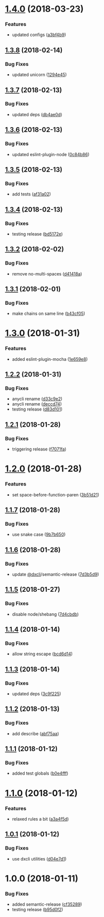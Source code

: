 <a name="1.4.0"></a>
# [1.4.0](https://github.com/oclif/eslint-config-oclif/compare/1294e45513db15632324848c2736835a9fcceeea...v1.4.0) (2018-03-23)


### Features

* updated configs ([a3bf4b9](https://github.com/oclif/eslint-config-oclif/commit/a3bf4b9))

<a name="1.3.8"></a>
## [1.3.8](https://github.com/oclif/eslint-config-oclif/compare/db4ae0d65f5ccfc3daa69a98de4de8f1f79027f3...v1.3.8) (2018-02-14)


### Bug Fixes

* updated unicorn ([1294e45](https://github.com/oclif/eslint-config-oclif/commit/1294e45))

<a name="1.3.7"></a>
## [1.3.7](https://github.com/oclif/eslint-config-oclif/compare/0c84b866598de2beca9a0cac393e5ea3e18a850b...v1.3.7) (2018-02-13)


### Bug Fixes

* updated deps ([db4ae0d](https://github.com/oclif/eslint-config-oclif/commit/db4ae0d))

<a name="1.3.6"></a>
## [1.3.6](https://github.com/oclif/eslint-config-oclif/compare/0e4080de58f1a217a40ce706bb7eae62ed757451...v1.3.6) (2018-02-13)


### Bug Fixes

* updated eslint-plugin-node ([0c84b86](https://github.com/oclif/eslint-config-oclif/commit/0c84b86))

<a name="1.3.5"></a>
## [1.3.5](https://github.com/oclif/eslint-config-oclif/compare/bd5172e7c282e294d7aba9ede59476255187f0f1...v1.3.5) (2018-02-13)


### Bug Fixes

* add tests ([af31a02](https://github.com/oclif/eslint-config-oclif/commit/af31a02))

<a name="1.3.4"></a>
## [1.3.4](https://github.com/oclif/eslint-config-oclif/compare/v1.3.3...v1.3.4) (2018-02-13)


### Bug Fixes

* testing release ([bd5172e](https://github.com/oclif/eslint-config-oclif/commit/bd5172e))

<a name="1.3.2"></a>
## [1.3.2](https://github.com/anycli/eslint-config-anycli/compare/b43cf059fa7f4402853a5e4c6fca307fd1193252...v1.3.2) (2018-02-02)


### Bug Fixes

* remove no-multi-spaces ([d41418a](https://github.com/anycli/eslint-config-anycli/commit/d41418a))

<a name="1.3.1"></a>
## [1.3.1](https://github.com/anycli/eslint-config-anycli/compare/1e659e8c734a63681680516ac58462b7eb5c4dce...v1.3.1) (2018-02-01)


### Bug Fixes

* make chains on same line ([b43cf05](https://github.com/anycli/eslint-config-anycli/commit/b43cf05))

<a name="1.3.0"></a>
# [1.3.0](https://github.com/anycli/eslint-config-anycli/compare/d83d1011b8313898625b69df5ae0083306895d9d...v1.3.0) (2018-01-31)


### Features

* added eslint-plugin-mocha ([1e659e8](https://github.com/anycli/eslint-config-anycli/commit/1e659e8))

<a name="1.2.2"></a>
## [1.2.2](https://github.com/anycli/eslint-config-anycli/compare/4622f1a10f6aebdcbdd905bcb52351dd2449f0d0...v1.2.2) (2018-01-31)


### Bug Fixes

* anycli rename ([d33c9e2](https://github.com/anycli/eslint-config-anycli/commit/d33c9e2))
* anycli rename ([deccd74](https://github.com/anycli/eslint-config-anycli/commit/deccd74))
* testing release ([d83d101](https://github.com/anycli/eslint-config-anycli/commit/d83d101))

<a name="1.2.1"></a>
## [1.2.1](https://github.com/dxcli/eslint-config-dxcli/compare/3b51d21c08b2fef5fb94e7b5fcdef157d1d8a90c...v1.2.1) (2018-01-28)


### Bug Fixes

* triggering release ([f7071fa](https://github.com/dxcli/eslint-config-dxcli/commit/f7071fa))

<a name="1.2.0"></a>
# [1.2.0](https://github.com/dxcli/eslint-config-dxcli/compare/9b7b650405da759bbc801049473800e72104515d...v1.2.0) (2018-01-28)


### Features

* set space-before-function-paren ([3b51d21](https://github.com/dxcli/eslint-config-dxcli/commit/3b51d21))

<a name="1.1.7"></a>
## [1.1.7](https://github.com/dxcli/eslint-config-dxcli/compare/7d3b5d992baa111572c5a95c10819d6040c7b2fd...v1.1.7) (2018-01-28)


### Bug Fixes

* use snake case ([9b7b650](https://github.com/dxcli/eslint-config-dxcli/commit/9b7b650))

<a name="1.1.6"></a>
## [1.1.6](https://github.com/dxcli/eslint-config-dxcli/compare/7d4cbdb11afb8c09d6d21f667f016ac526bd377a...v1.1.6) (2018-01-28)


### Bug Fixes

* update [@dxcli](https://github.com/dxcli)/semantic-release ([7d3b5d9](https://github.com/dxcli/eslint-config-dxcli/commit/7d3b5d9))

<a name="1.1.5"></a>
## [1.1.5](https://github.com/dxcli/eslint-config-dxcli/compare/bcd6d14b032a1a5d210f65b74ae765ec2fc2f699...v1.1.5) (2018-01-27)


### Bug Fixes

* disable node/shebang ([7d4cbdb](https://github.com/dxcli/eslint-config-dxcli/commit/7d4cbdb))

<a name="1.1.4"></a>
## [1.1.4](https://github.com/dxcli/eslint-config-dxcli/compare/b90afa5ed8eb2d8b267af11bfc77d8589a593671...v1.1.4) (2018-01-14)


### Bug Fixes

* allow string escape ([bcd6d14](https://github.com/dxcli/eslint-config-dxcli/commit/bcd6d14))

<a name="1.1.3"></a>
## [1.1.3](https://github.com/dxcli/eslint-config-dxcli/compare/abf75aac313701a02928499d1b08ef86dfc25143...v1.1.3) (2018-01-14)


### Bug Fixes

* updated deps ([3c9f225](https://github.com/dxcli/eslint-config-dxcli/commit/3c9f225))

<a name="1.1.2"></a>
## [1.1.2](https://github.com/dxcli/eslint-config-dxcli/compare/b0e4fffcce594bf07e15d9134e5849563fa6a8da...v1.1.2) (2018-01-13)


### Bug Fixes

* add describe ([abf75aa](https://github.com/dxcli/eslint-config-dxcli/commit/abf75aa))

<a name="1.1.1"></a>
## [1.1.1](https://github.com/dxcli/eslint-config-dxcli/compare/a3a4f5dea6a8492bbd1863c68ef60d13b2702659...v1.1.1) (2018-01-12)


### Bug Fixes

* added test globals ([b0e4fff](https://github.com/dxcli/eslint-config-dxcli/commit/b0e4fff))

<a name="1.1.0"></a>
# [1.1.0](https://github.com/dxcli/eslint-config-dxcli/compare/d04e7d17e9e045eb59947ef547b3fc25728971df...v1.1.0) (2018-01-12)


### Features

* relaxed rules a bit ([a3a4f5d](https://github.com/dxcli/eslint-config-dxcli/commit/a3a4f5d))

<a name="1.0.1"></a>
## [1.0.1](https://github.com/dxcli/eslint-config-dxcli/compare/06b1c982c6ffbd3db242d0dc73e5fb2e6c9be92c...v1.0.1) (2018-01-12)


### Bug Fixes

* use dxcli utilities ([d04e7d1](https://github.com/dxcli/eslint-config-dxcli/commit/d04e7d1))

<a name="1.0.0"></a>
# 1.0.0 (2018-01-11)


### Bug Fixes

* added semantic-release ([cf35289](https://github.com/dxcli/eslint-config-dxcli/commit/cf35289))
* testing release ([b95d0f2](https://github.com/dxcli/eslint-config-dxcli/commit/b95d0f2))
